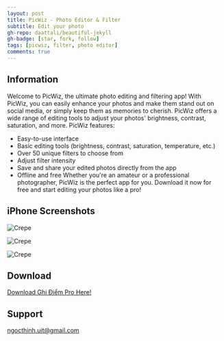 ```yaml
---
layout: post
title: PicWiz - Photo Editor & Filter
subtitle: Edit your photo
gh-repo: daattali/beautiful-jekyll
gh-badge: [star, fork, follow]
tags: [picwiz, filter, photo editor]
comments: true
---
```


## Information

Welcome to PicWiz, the ultimate photo editing and filtering app! With PicWiz, you can easily enhance your photos and make them stand out on social media, or simply keep them as memories to cherish.
PicWiz offers a wide range of editing tools to adjust your photos' brightness, contrast, saturation, and more. 
PicWiz features:
 - Easy-to-use interface
 - Basic editing tools (brightness, contrast, saturation, temperature, etc.)
 - Over 50 unique filters to choose from
 - Adjust filter intensity
 - Save and share your edited photos directly from the app
 - Offline and free
Whether you're an amateur or a professional photographer, PicWiz is the perfect app for you. Download it now for free and start editing your photos like a pro!


## iPhone Screenshots

![Crepe](https://i.ibb.co/ygH0Zw9/1.png)

![Crepe](https://i.ibb.co/H7m15XG/2.png)

![Crepe](https://i.ibb.co/Trpw5x4/3.png)

## Download

[Download Ghi Điểm Pro Here!](https://apps.apple.com/us/app/picwiz-photo-editor-filter/id6446858789)

## Support

ngocthinh.uit@gmail.com
